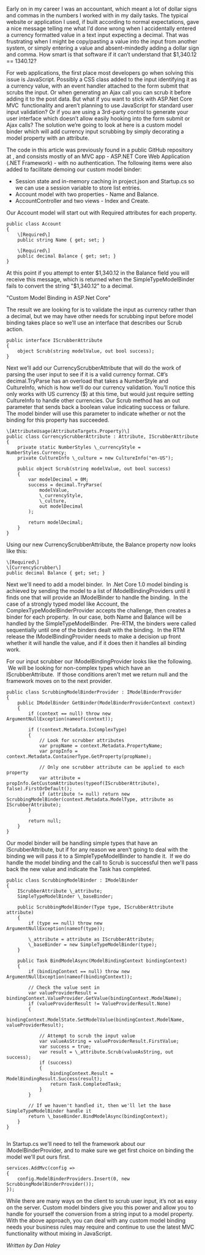 

Early on in my career I was an accountant, which meant a lot of dollar signs and commas in the numbers I worked with in my daily tasks. The typical website or application I used, if built according to normal expectations, gave a nice message telling me what I’d done wrong when I accidentally entered a currency formatted value in a text input expecting a decimal. That was frustrating when I might be copy/pasting a value into the input from another system, or simply entering a value and absent-mindedly adding a dollar sign and comma. How smart is that software if it can’t understand that $1,340.12 == 1340.12?

For web applications, the first place most developers go when solving this issue is JavaScript. Possibly a CSS class added to the input identifying it as a currency value, with an event handler attached to the form submit that scrubs the input. Or when generating an Ajax call you can scrub it before adding it to the post data. But what if you want to stick with ASP.Net Core MVC  functionality and aren’t planning to use JavaScript for standard user input validation? Or if you are using a 3rd-party control to generate your user interface which doesn’t allow easily hooking into the form submit or Ajax calls? The solution we’re going to look at here is a custom model binder which will add currency input scrubbing by simply decorating a model property with an attribute.

The code in this article was previously found in a public GitHub repository at , and consists mostly of an MVC app - ASP.NET Core Web Application (.NET Framework) - with no authentication. The following items were also added to facilitate demoing our custom model binder:

- Session state and in-memory caching in project.json and Startup.cs so we can use a session variable to store list entries.
- Account model with two properties - Name and Balance.
- AccountController and two views - Index and Create.

Our Account model will start out with Required attributes for each property.

```
public class Account
{
    \[Required\]
    public string Name { get; set; }
    
    \[Required\]
    public decimal Balance { get; set; }
}
```

At this point if you attempt to enter $1,340.12 in the Balance field you will receive this message, which is returned when the SimpleTypeModelBinder fails to convert the string "$1,340.12" to a decimal.

 "Custom Model Binding in ASP.Net Core"

The result we are looking for is to validate the input as currency rather than a decimal, but we may have other needs for scrubbing input before model binding takes place so we’ll use an interface that describes our Scrub action.

```
public interface IScrubberAttribute
{
    object Scrub(string modelValue, out bool success);
}
```

Next we’ll add our CurrencyScrubberAttribute that will do the work of parsing the user input to see if it is a valid currency format. C#’s decimal.TryParse has an overload that takes a NumberStyle and CultureInfo, which is how we’ll do our currency validation. You’ll notice this only works with US currency ($) at this time, but would just require setting CultureInfo to handle other currencies. Our Scrub method has an out parameter that sends back a boolean value indicating success or failure. The model binder will use this parameter to indicate whether or not the binding for this property has succeeded.

```
\[AttributeUsage(AttributeTargets.Property)\]
public class CurrencyScrubberAttribute : Attribute, IScrubberAttribute
{
    private static NumberStyles \_currencyStyle = NumberStyles.Currency;
    private CultureInfo \_culture = new CultureInfo("en-US");

    public object Scrub(string modelValue, out bool success)
    {
        var modelDecimal = 0M;
        success = decimal.TryParse(
            modelValue,
            \_currencyStyle,
            \_culture,
            out modelDecimal
        );

        return modelDecimal;
    }
}
```

Using our new CurrencyScrubberAttribute, the Balance property now looks like this:

```
\[Required\]
\[CurrencyScrubber\]
public decimal Balance { get; set; }
```

Next we'll need to add a model binder.  In .Net Core 1.0 model binding is achieved by sending the model to a list of IModelBindingProviders until it finds one that will provide an IModelBinder to handle the binding.  In the case of a strongly typed model like Account, the ComplexTypeModelBinderProvider accepts the challenge, then creates a binder for each property.  In our case, both Name and Balance will be handled by the SimpleTypeModelBinder.  Pre-RTM, the binders were called sequentially until one of the binders dealt with the binding.  In the RTM release the IModelBindingProvider needs to make a decision up front whether it will handle the value, and if it does then it handles all binding work.

For our input scrubber our IModelBindingProvider looks like the following.  We will be looking for non-complex types which have an IScrubberAttribute.  If those conditions aren't met we return null and the framework moves on to the next provider.

```
public class ScrubbingModelBinderProvider : IModelBinderProvider
{
    public IModelBinder GetBinder(ModelBinderProviderContext context)
    {
        if (context == null) throw new ArgumentNullException(nameof(context));

        if (!context.Metadata.IsComplexType)
        {
            // Look for scrubber attributes
            var propName = context.Metadata.PropertyName;
            var propInfo = context.Metadata.ContainerType.GetProperty(propName);

            // Only one scrubber attribute can be applied to each property
            var attribute = propInfo.GetCustomAttributes(typeof(IScrubberAttribute), false).FirstOrDefault();
            if (attribute != null) return new ScrubbingModelBinder(context.Metadata.ModelType, attribute as IScrubberAttribute);
        }

        return null;
    }
}
```

Our model binder will be handling simple types that have an IScrubberAttribute, but if for any reason we aren't going to deal with the binding we will pass it to a SimpleTypeModelBinder to handle it.  If we do handle the model binding and the call to Scrub is successful then we'll pass back the new value and indicate the Task has completed.

```
public class ScrubbingModelBinder : IModelBinder
{
    IScrubberAttribute \_attribute;
    SimpleTypeModelBinder \_baseBinder;

    public ScrubbingModelBinder(Type type, IScrubberAttribute attribute)
    {
        if (type == null) throw new ArgumentNullException(nameof(type));

        \_attribute = attribute as IScrubberAttribute;
        \_baseBinder = new SimpleTypeModelBinder(type);
    }

    public Task BindModelAsync(ModelBindingContext bindingContext)
    {
        if (bindingContext == null) throw new ArgumentNullException(nameof(bindingContext));

        // Check the value sent in
        var valueProviderResult = bindingContext.ValueProvider.GetValue(bindingContext.ModelName);
        if (valueProviderResult != ValueProviderResult.None)
        {
            bindingContext.ModelState.SetModelValue(bindingContext.ModelName, valueProviderResult);

            // Attempt to scrub the input value
            var valueAsString = valueProviderResult.FirstValue;
            var success = true;
            var result = \_attribute.Scrub(valueAsString, out success);
            if (success)
            {
                bindingContext.Result = ModelBindingResult.Success(result);
                return Task.CompletedTask;
            }
        }

        // If we haven't handled it, then we'll let the base SimpleTypeModelBinder handle it
        return \_baseBinder.BindModelAsync(bindingContext);
    }
}
﻿
```

In Startup.cs we'll need to tell the framework about our IModelBinderProvider, and to make sure we get first choice on binding the model we'll put ours first.

```
services.AddMvc(config =>
{
    config.ModelBinderProviders.Insert(0, new ScrubbingModelBinderProvider());
});
```

While there are many ways on the client to scrub user input, it’s not as easy on the server. Custom model binders give you this power and allow you to handle for yourself the conversion from a string input to a model property. With the above approach, you can deal with any custom model binding needs your business rules may require and continue to use the latest MVC functionality without mixing in JavaScript.

_Written by Dan Haley_
